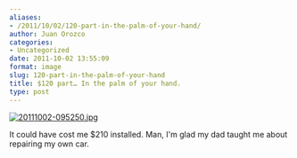 ```yaml
---
aliases:
- /2011/10/02/120-part-in-the-palm-of-your-hand/
author: Juan Orozco
categories:
- Uncategorized
date: 2011-10-02 13:55:09
format: image
slug: 120-part-in-the-palm-of-your-hand
title: $120 part… In the palm of your hand.
type: post
---
```


[<img src="http://juanthedesigner.files.wordpress.com/2011/10/20111002-095250.jpg?w=580" alt="20111002-095250.jpg" class="alignnone size-full" data-recalc-dims="1" />][1]

It could have cost me $210 installed. Man, I'm glad my dad taught me about repairing my own car.

[1]: http://juanthedesigner.files.wordpress.com/2011/10/20111002-095250.jpg?w=580